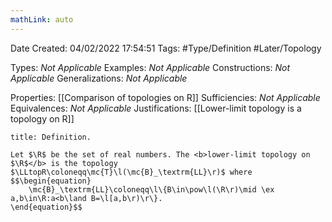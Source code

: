 ```yaml
---
mathLink: auto
---
```


<div class="topSpace"></div>

Date Created: 04/02/2022 17:54:51
Tags: #Type/Definition #Later/Topology

Types: <i>Not Applicable</i>
Examples: <i>Not Applicable</i>
Constructions: <i>Not Applicable</i>
Generalizations: <i>Not Applicable</i>

Properties: [[Comparison of topologies on R]]
Sufficiencies: <i>Not Applicable</i>
Equivalences: <i>Not Applicable</i>
Justifications: [[Lower-limit topology is a topology on R]]

``` ad-Definition
title: Definition.

Let $\R$ be the set of real numbers. The <b>lower-limit topology on $\R$</b> is the topology $\LLtopR\coloneqq\mc{T}\l(\mc{B}_\textrm{LL}\r)$ where
$$\begin{equation}
    \mc{B}_\textrm{LL}\coloneqq\l\{B\in\pow\l(\R\r)\mid \ex a,b\in\R:a<b\land B=\l[a,b\r)\r\}.
\end{equation}$$

```
